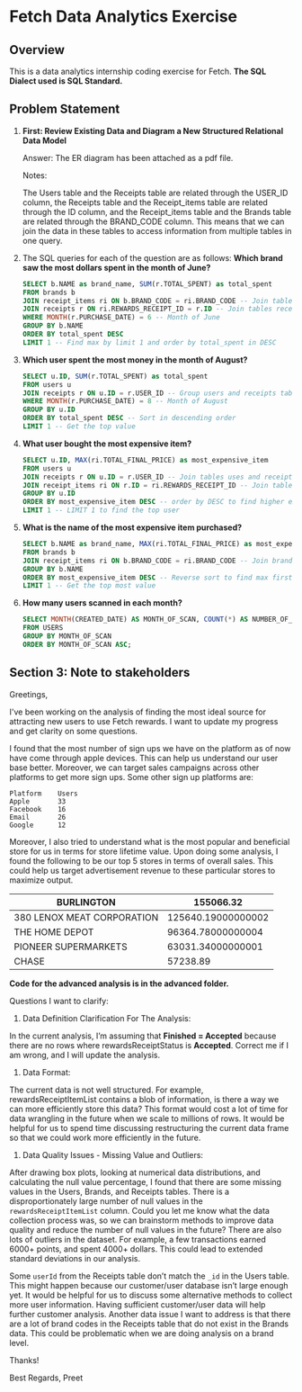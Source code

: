 # Fetch Data Analytics Exercise

## Overview

This is a data analytics internship coding exercise for Fetch. **The SQL Dialect used is SQL Standard.**

## Problem Statement

1. **First: Review Existing Data and Diagram a New Structured Relational Data Model**

   Answer: The ER diagram has been attached as a pdf file.

   Notes:

   The Users table and the Receipts table are related through the USER_ID column, the Receipts table and the Receipt_items table are related through the ID column, and the Receipt_items table and the Brands table are related through the BRAND_CODE column. This means that we can join the data in these tables to access information from multiple tables in one query.

2. The SQL queries for each of the question are as follows:
   **Which brand saw the most dollars spent in the month of June?**

   ```sql
   SELECT b.NAME as brand_name, SUM(r.TOTAL_SPENT) as total_spent
   FROM brands b
   JOIN receipt_items ri ON b.BRAND_CODE = ri.BRAND_CODE -- Join tables brands and receipt items
   JOIN receipts r ON ri.REWARDS_RECEIPT_ID = r.ID -- Join tables receipts and rewards receipts
   WHERE MONTH(r.PURCHASE_DATE) = 6 -- Month of June
   GROUP BY b.NAME
   ORDER BY total_spent DESC
   LIMIT 1 -- Find max by limit 1 and order by total_spent in DESC
   ```

2. **Which user spent the most money in the month of August?**

   ```sql
   SELECT u.ID, SUM(r.TOTAL_SPENT) as total_spent
   FROM users u
   JOIN receipts r ON u.ID = r.USER_ID -- Group users and receipts table based on User ID
   WHERE MONTH(r.PURCHASE_DATE) = 8 -- Month of August
   GROUP BY u.ID
   ORDER BY total_spent DESC -- Sort in descending order
   LIMIT 1 -- Get the top value
   ```

3. **What user bought the most expensive item?**

   ```sql
   SELECT u.ID, MAX(ri.TOTAL_FINAL_PRICE) as most_expensive_item
   FROM users u
   JOIN receipts r ON u.ID = r.USER_ID -- Join tables uses and receipts on User ID
   JOIN receipt_items ri ON r.ID = ri.REWARDS_RECEIPT_ID -- Join tables receipt_items and receipts on Receipt ID
   GROUP BY u.ID
   ORDER BY most_expensive_item DESC -- order by DESC to find higher expenses first
   LIMIT 1 -- LIMIT 1 to find the top user
   ```

4. **What is the name of the most expensive item purchased?**

   ```sql
   SELECT b.NAME as brand_name, MAX(ri.TOTAL_FINAL_PRICE) as most_expensive_item
   FROM brands b
   JOIN receipt_items ri ON b.BRAND_CODE = ri.BRAND_CODE -- Join brands and receipt_items on Brand Code
   GROUP BY b.NAME
   ORDER BY most_expensive_item DESC -- Reverse sort to find max first
   LIMIT 1 -- Get the top most value
   ```

5. **How many users scanned in each month?**

   ```sql
   SELECT MONTH(CREATED_DATE) AS MONTH_OF_SCAN, COUNT(*) AS NUMBER_OF_USERS
   FROM USERS
   GROUP BY MONTH_OF_SCAN
   ORDER BY MONTH_OF_SCAN ASC;
   ```

## Section 3: Note to stakeholders

Greetings,

I've been working on the analysis of finding the most ideal source for attracting new users to use Fetch rewards. I want to update my progress and get clarity on some questions.

I found that the most number of sign ups we have on the platform as of now have come through apple devices. This can help us understand our user base better. Moreover, we can target sales campaigns across other platforms to get more sign ups. Some other sign up platforms are:

```
Platform	Users
Apple		33
Facebook	16
Email		26
Google		12
```

Moreover, I also tried to understand what is the most popular and beneficial store for us in terms for store lifetime value. Upon doing some analysis, I found the following to be our top 5 stores in terms of overall sales. This could help us target advertisement revenue to these particular stores to maximize output. 

| BURLINGTON                 | 155066.32          |
| -------------------------- | ------------------ |
| 380 LENOX MEAT CORPORATION | 125640.19000000002 |
| THE HOME DEPOT             | 96364.78000000004  |
| PIONEER SUPERMARKETS       | 63031.34000000001  |
| CHASE                      | 57238.89           |

**Code for the advanced analysis is in the advanced folder.**

Questions I want to clarify:

1. Data Definition Clarification For The Analysis:

In the current analysis, I’m assuming that **Finished = Accepted** because there are no rows where rewardsReceiptStatus is **Accepted**. Correct me if I am wrong, and I will update the analysis.

1. Data Format:

The current data is not well structured. For example, rewardsReceiptItemList contains a blob of information, is there a way we can more efficiently store this data? This format would cost a lot of time for data wrangling in the future when we scale to millions of rows. It would be helpful for us to spend time discussing restructuring the current data frame so that we could work more efficiently in the future.

1. Data Quality Issues - Missing Value and Outliers:

After drawing box plots, looking at numerical data distributions, and calculating the null value percentage, I found that there are some missing values in the Users, Brands, and Receipts tables. There is a disproportionately large number of null values in the `rewardsReceiptItemList` column. Could you let me know what the data collection process was, so we can brainstorm methods to improve data quality and reduce the number of null values in the future? There are also lots of outliers in the dataset. For example, a few transactions earned 6000+ points, and spent 4000+ dollars. This could lead to extended standard deviations in our analysis.

Some `userId` from the Receipts table don’t match the `_id` in the Users table. This might happen because our customer/user database isn’t large enough yet. It would be helpful for us to discuss some alternative methods to collect more user information. Having sufficient customer/user data will help further customer analysis. Another data issue I want to address is that there are a lot of brand codes in the Receipts table that do not exist in the Brands data. This could be problematic when we are doing analysis on a brand level.

Thanks!

Best Regards, Preet
